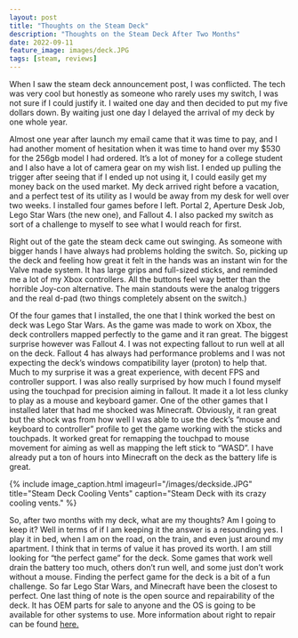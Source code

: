 ```yaml
---
layout: post
title: "Thoughts on the Steam Deck"
description: "Thoughts on the Steam Deck After Two Months"
date: 2022-09-11
feature_image: images/deck.JPG
tags: [steam, reviews]
---
```

When I saw the steam deck announcement post, I was conflicted. The tech was very cool but honestly as someone who rarely uses my switch, I was not sure if I could justify it. I waited one day and then decided to put my five dollars down. By waiting just one day I delayed the arrival of my deck by one whole year. 

Almost one year after launch my email came that it was time to pay, and I had another moment of hesitation when it was time to hand over my $530 for the 256gb model I had ordered. It’s a lot of money for a college student and I also have a lot of camera gear on my wish list. I ended up pulling the trigger after seeing that if I ended up not using it, I could easily get my money back on the used market. My deck arrived right before a vacation, and a perfect test of its utility as I would be away from my desk for well over two weeks. I installed four games before I left. Portal 2, Aperture Desk Job, Lego Star Wars (the new one), and Fallout 4. I also packed my switch as sort of a challenge to myself to see what I would reach for first.

<!--more-->

Right out of the gate the steam deck came out swinging. As someone with bigger hands I have always had problems holding the switch. So, picking up the deck and feeling how great it felt in the hands was an instant win for the Valve made system. It has large grips and full-sized sticks, and reminded me a lot of my Xbox controllers. All the buttons feel way better than the horrible Joy-con alternative. The main standouts were the analog triggers and the real d-pad (two things completely absent on the switch.) 

Of the four games that I installed, the one that I think worked the best on deck was Lego Star Wars. As the game was made to work on Xbox, the deck controllers mapped perfectly to the game and it ran great. The biggest surprise however was Fallout 4. I was not expecting fallout to run well at all on the deck. Fallout 4 has always had performance problems and I was not expecting the deck’s windows compatibility layer (proton) to help that. Much to my surprise it was a great experience, with decent FPS and controller support. I was also really surprised by how much I found myself using the touchpad for precision aiming in fallout. It made it a lot less clunky to play as a mouse and keyboard gamer. One of the other games that I installed later that had me shocked was Minecraft. Obviously, it ran great but the shock was from how well I was able to use the deck’s “mouse and keyboard to controller” profile to get the game working with the sticks and touchpads. It worked great for remapping the touchpad to mouse movement for aiming as well as mapping the left stick to “WASD”. I have already put a ton of hours into Minecraft on the deck as the battery life is great. 

{% include image_caption.html imageurl="/images/deckside.JPG" title="Steam Deck Cooling Vents" caption="Steam Deck with its crazy cooling vents." %}

So, after two months with my deck, what are my thoughts? Am I going to keep it? Well in terms of if I am keeping it the answer is a resounding yes. I play it in bed, when I am on the road, on the train, and even just around my apartment. I think that in terms of value it has proved its worth. I am still looking for “the perfect game” for the deck. Some games that work well drain the battery too much, others don’t run well, and some just don’t work without a mouse. Finding the perfect game for the deck is a bit of a fun challenge. So far Lego Star Wars, and Minecraft have been the closest to perfect. One last thing of note is the open source and repairability of the deck. It has OEM parts for sale to anyone and the OS is going to be available for other systems to use. More information about right to repair can be found [here.](https://www.ifixit.com/Right-to-Repair "Right To Repair")
